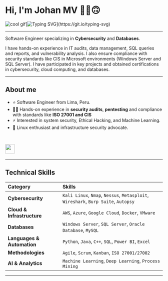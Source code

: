 # Hi, I'm Johan MV ✌🏻🙃 

![cool gif](https://github.githubassets.com/images/mona-whisper.gif)[![Typing SVG](https://readme-typing-svg.herokuapp.com?font=Fira+Code&pause=1000&width=435&lines=I'm+Cybersecurity+Professional+.+.+.)](https://git.io/typing-svg)

---
Software Engineer specializing in **Cybersecurity** and **Databases**.

I have hands-on experience in IT audits, data management, SQL queries and reports, and vulnerability analysis. I also ensure compliance with security standards like CIS in Microsoft environments (Windows Server and SQL Server). I have participated in key projects and obtained certifications in cybersecurity, cloud computing, and databases.

---

## About me

- ⭐ Software Engineer from Lima, Peru.
- 🧑‍💻 Hands-on experience in **security audits**, **pentesting** and compliance with standards like **ISO 27001 and CIS**
- ⚡ Interested in system security, Ethical Hacking, and Machine Learning.
- 🐧 Linux enthusiast and infrastructure security advocate.
<br>
<p>
<a href="https://www.linkedin.com/in/johan-mv/"><img src="https://img.shields.io/badge/Linkedin-%231572B6.svg?style=for-the-badge&logo=Linkedin&logoColor=white" style="margin-bottom: 4px;" height="30px" target="_blank"></a>
</p>

---
## Technical Skills

| **Category** | **Skills** |
| :--- | :--- |
| **Cybersecurity** | `Kali Linux`, `Nmap`, `Nessus`, `Metasploit`, `Wireshark`, `Burp Suite`, `Autopsy` |
| **Cloud & Infrastructure** | `AWS`, `Azure`, `Google Cloud`, `Docker`, `VMware` |
| **Databases** | `Windows Server`, `SQL Server`, `Oracle Database`, `MySQL` |
| **Languages & Automation** | `Python`, `Java`, `C++`, `SQL`, `Power BI`, `Excel` |
| **Methodologies** | `Agile`, `Scrum`, `Kanban`, `ISO 27001/27002` |
| **AI & Analytics** | `Machine Learning`, `Deep Learning`, `Process Mining` |

---

